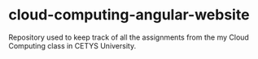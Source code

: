 # cloud-computing-angular-website
Repository used to keep track of all the assignments from the my Cloud Computing class in CETYS University.

